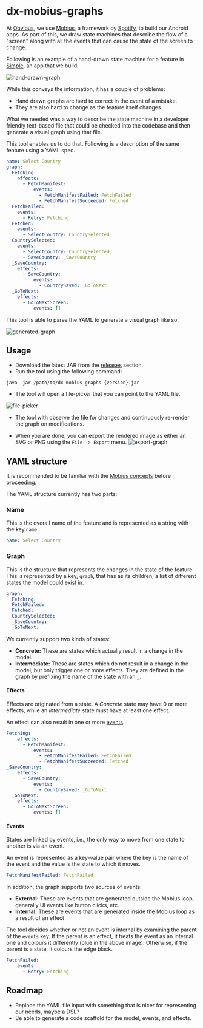 # dx-mobius-graphs

At [Obvious](https://obvious.in), we use [Mobius](https://github.com/spotify/mobius), a framework by [Spotify](https://www.spotify.com/), to build our Android apps. As part of this, we draw state machines that describe the flow of a "screen" along with all the events that can cause the state of the screen to change. 

Following is an example of a hand-drawn state machine for a feature in [Simple](https://github.com/simpledotorg/simple-android), an app that we build.

![hand-drawn-graph](doc/static/hand-drawn-graph.jpg)

While this conveys the information, it has a couple of problems:

- Hand drawn graphs are hard to correct in the event of a mistake.
- They are also hard to change as the feature itself changes.

What we needed was a way to describe the state machine in a developer friendly text-based file that could be checked into the codebase and then generate a visual graph using that file.

This tool enables us to do that. Following is a description of the same feature using a YAML spec.

```yaml
name: Select Country
graph:
  Fetching:
    effects:
      - FetchManifest:
          events:
            - FetchManifestFailed: FetchFailed
            - FetchManifestSucceeded: Fetched
  FetchFailed:
    events:
      - Retry: Fetching
  Fetched:
    events:
      - SelectCountry: CountrySelected
  CountrySelected:
    events:
      - SelectCountry: CountrySelected
      - SaveCountry: _SaveCountry
  _SaveCountry:
    effects:
      - SaveCountry: 
          events:
            - CountrySaved: _GoToNext
  _GoToNext:
    effects:
      - GoToNextScreen:
          events: []
```

This tool is able to parse the YAML to generate a visual graph like so.

![generated-graph](doc/static/generated-graph.png)

## Usage
- Download the latest JAR from the [releases](https://github.com/obvious/dx-mobius-graphs/releases) section.
- Run the tool using the following command:

```shell script
java -jar /path/to/dx-mobius-graphs-{version}.jar
```

- The tool will open a file-picker that you can point to the YAML file.

![file-picker](doc/static/file-picker.png)

- The tool with observe the file for changes and continuously re-render the graph on modifications.

- When you are done, you can export the rendered image as either an SVG or PNG using the `File -> Export` menu.
![export-graph](doc/static/export-graph.png)

## YAML structure
It is recommended to be familiar with the [Mobius concepts](https://github.com/spotify/mobius/wiki/Concepts) before proceeding.

The YAML structure currently has two parts:

### Name
This is the overall name of the feature and is represented as a string with the key `name`

```yaml
name: Select Country
```

### Graph
This is the structure that represents the changes in the state of the feature. This is represented by a key, `graph`, that has as its children, a list of different states the model could exist in.

```yaml
graph:
  Fetching:
  FetchFailed:
  Fetched:
  CountrySelected:
  _SaveCountry:
  _GoToNext:
```

We currently support two kinds of states:

- **Concrete:** These are states which actually result in a change in the model.
- **Intermediate:** These are states which do not result in a change in the model, but only trigger one or more effects. They are defined in the graph by prefixing the name of the state with an `_`.

#### Effects
Effects are originated from a state. A *Concrete* state may have  0 or more effects, while an *Intermediate* state must have at least one effect.

An effect can also result in one or more [events](#events).

```yaml
Fetching:
    effects:
      - FetchManifest:
          events:
            - FetchManifestFailed: FetchFailed
            - FetchManifestSucceeded: Fetched
_SaveCountry:
    effects:
      - SaveCountry: 
          events:
            - CountrySaved: _GoToNext
  _GoToNext:
    effects:
      - GoToNextScreen:
          events: []
```

#### Events 

States are linked by events, i.e., the only way to move from one state to another is via an event.

An event is represented as a key-value pair where the key is the name of the event and the value is the state to which it moves.

```yaml
FetchManifestFailed: FetchFailed
```

In addition, the graph supports two sources of events:

- **External:** These are events that are generated outside the Mobius loop, generally UI events like button clicks, etc.
- **Internal:** These are events that are generated inside the Mobius loop as a result of an effect

The tool decides whether or not an event is internal by examining the parent of the `events` key. If the parent is an effect, it treats the event as an internal one and colours it differently (blue in the above image). Otherwise, if the parent is a state, it colours the edge black.

```yaml
FetchFailed:
    events:
      - Retry: Fetching
```

## Roadmap
- Replace the YAML file input with something that is nicer for representing our needs, maybe a DSL?
- Be able to generate a code scaffold for the model, events, and effects.